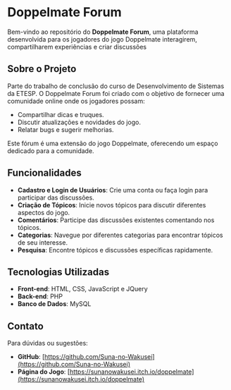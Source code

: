 # Doppelmate Forum

Bem-vindo ao repositório do **Doppelmate Forum**, uma plataforma desenvolvida para os jogadores do jogo Doppelmate interagirem, compartilharem experiências e criar discussões

## Sobre o Projeto

Parte do trabalho de conclusão do curso de Desenvolvimento de Sistemas da ETESP. O Doppelmate Forum foi criado com o objetivo de fornecer uma comunidade online onde os jogadores possam:

- Compartilhar dicas e truques.
- Discutir atualizações e novidades do jogo.
- Relatar bugs e sugerir melhorias.

Este fórum é uma extensão do jogo Doppelmate, oferecendo um espaço dedicado para a comunidade.

## Funcionalidades

- **Cadastro e Login de Usuários**: Crie uma conta ou faça login para participar das discussões.
- **Criação de Tópicos**: Inicie novos tópicos para discutir diferentes aspectos do jogo.
- **Comentários**: Participe das discussões existentes comentando nos tópicos.
- **Categorias**: Navegue por diferentes categorias para encontrar tópicos de seu interesse.
- **Pesquisa**: Encontre tópicos e discussões específicas rapidamente.

## Tecnologias Utilizadas

- **Front-end**: HTML, CSS, JavaScript e JQuery 
- **Back-end**: PHP
- **Banco de Dados**: MySQL

## Contato

Para dúvidas ou sugestões:

- **GitHub**: [https://github.com/Suna-no-Wakusei](https://github.com/Suna-no-Wakusei)
- **Página do Jogo**: [https://sunanowakusei.itch.io/doppelmate](https://sunanowakusei.itch.io/doppelmate)
